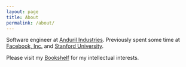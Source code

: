 ```yaml
---
layout: page
title: About
permalink: /about/
---
```


Software engineer at [Anduril Industries](http://anduril.com/). Previously spent some time at [Facebook, Inc.](https://www.facebook.com/) and [Stanford University](http://stanford.com/).

Please visit my [Bookshelf](https://bookshelf.website/abhay/mixes/dvadl/Bookshelf) for my intellectual interests.